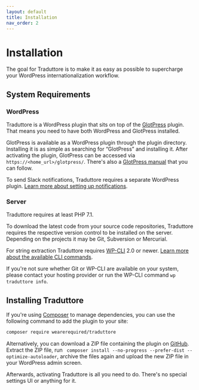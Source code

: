 ```yaml
---
layout: default
title: Installation
nav_order: 2
---
```


# Installation

The goal for Traduttore is to make it as easy as possible to supercharge your WordPress internationalization workflow.

## System Requirements

### WordPress

Traduttore is a WordPress plugin that sits on top of the [GlotPress](https://glotpress.org/) plugin. That means you need to have both WordPress and GlotPress installed.

GlotPress is available as a WordPress plugin through the plugin directory. Installing it is as simple as searching for “GlotPress” and installing it. After activating the plugin, GlotPress can be accessed via `https://<home_url>/glotpress/`. There's also a [GlotPress manual](https://glotpress.blog/the-manual/) that you can follow.

To send Slack notifications, Traduttore requires a separate WordPress plugin. [Learn more about setting up notifications](notifications.md).

### Server

Traduttore requires at least PHP 7.1.

To download the latest code from your source code repositories, Traduttore requires the respective version control to be installed on the server. Depending on the projects it may be Git, Subversion or Mercurial.

For string extraction Traduttore requires [WP-CLI](https://wp-cli.org/) 2.0 or newer. [Learn more about the available CLI commands](cli.md).

If you're not sure whether Git or WP-CLI are available on your system, please contact your hosting provider or run the WP-CLI command `wp traduttore info`.

## Installing Traduttore

If you're using [Composer](https://getcomposer.org/) to manage dependencies, you can use the following command to add the plugin to your site:

```bash
composer require wearerequired/traduttore
```

Alternatively, you can download a ZIP file containing the plugin on [GitHub](https://github.com/wearerequired/traduttore). Extract the ZIP file, run ` composer install --no-progress --prefer-dist --optimize-autoloader`, archive the files again and upload the new ZIP file in your WordPress admin screen.

Afterwards, activating Traduttore is all you need to do. There's no special settings UI or anything for it.

